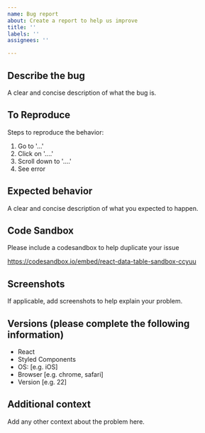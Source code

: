 ```yaml
---
name: Bug report
about: Create a report to help us improve
title: ''
labels: ''
assignees: ''

---
```


## Describe the bug
A clear and concise description of what the bug is.

## To Reproduce
Steps to reproduce the behavior:
1. Go to '...'
2. Click on '....'
3. Scroll down to '....'
4. See error

## Expected behavior
A clear and concise description of what you expected to happen.

## Code Sandbox
Please include a codesandbox to help duplicate your issue

https://codesandbox.io/embed/react-data-table-sandbox-ccyuu

## Screenshots
If applicable, add screenshots to help explain your problem.

## Versions (please complete the following information)
 - React
 - Styled Components
 - OS: [e.g. iOS]
 - Browser [e.g. chrome, safari]
 - Version [e.g. 22]

## Additional context
Add any other context about the problem here.
